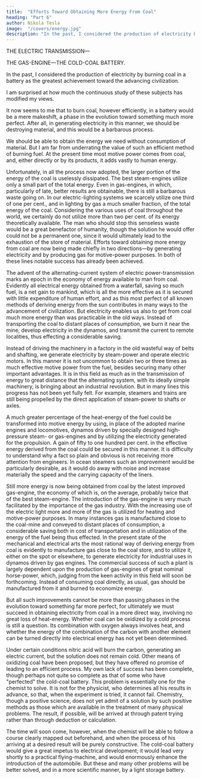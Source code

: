 ```yaml
---
title:  "Efforts Toward Obtaining More Energy From Coal"
heading: "Part 6"
author: Nikola Tesla
image:  "/covers/energy.jpg"
description: "In the past, I considered the production of electricity by burning coal in a battery as the greatest achievement toward the advancing civilization"
---
```



THE ELECTRIC TRANSMISSION—

THE GAS-ENGINE—THE COLD-COAL BATTERY.

In the past, I considered the production of electricity by burning coal in a battery as the greatest achievement toward the advancing civilization. 

I am surprised at how much the continuous study of these subjects has modified my views. 

It now seems to me that to burn coal, however efficiently, in a battery would be a mere makeshift, a phase in the evolution toward something much more perfect. After all, in generating electricity in this manner, we should be destroying material, and this would be a barbarous process. 

We should be able to obtain the energy we need without consumption of material. But I am far from underrating the value of such an efficient method of burning fuel. At the present time most motive power comes from coal, and, either directly or by its products, it adds vastly to human energy. 

Unfortunately, in all the process now adopted, the larger portion of the energy of the coal is uselessly dissipated. The best steam-engines utilize only a small part of the total energy. Even in gas-engines, in which, particularly of late, better results are obtainable, there is still a barbarous waste going on. In our electric-lighting systems we scarcely utilize one third of one per cent., and in lighting by gas a much smaller fraction, of the total energy of the coal. Considering the various uses of coal throughout the world, we certainly do not utilize more than two per cent. of its energy theoretically available. The man who should stop this senseless waste would be a great benefactor of humanity, though the solution he would offer could not be a permanent one, since it would ultimately lead to the exhaustion of the store of material. Efforts toward obtaining more energy from coal are now being made chiefly in two directions—by generating electricity and by producing gas for motive-power purposes. In both of these lines notable success has already been achieved.

The advent of the alternating-current system of electric power-transmission marks an epoch in the economy of energy available to man from coal. Evidently all electrical energy obtained from a waterfall, saving so much fuel, is a net gain to mankind, which is all the more effective as it is secured with little expenditure of human effort, and as this most perfect of all known methods of deriving energy from the sun contributes in many ways to the advancement of civilization. But electricity enables us also to get from coal much more energy than was practicable in the old ways. Instead of transporting the coal to distant places of consumption, we burn it near the mine, develop electricity in the dynamos, and transmit the current to remote localities, thus effecting a considerable saving.

Instead of driving the machinery in a factory in the old wasteful way of belts and shafting, we generate electricity by steam-power and operate electric motors. In this manner it is not uncommon to obtain two or three times as much effective motive power from the fuel, besides securing many other important advantages. It is in this field as much as in the transmission of energy to great distance that the alternating system, with its ideally simple machinery, is bringing about an industrial revolution. But in many lines this progress has not been yet fully felt. For example, steamers and trains are still being propelled by the direct application of steam-power to shafts or axles. 

A much greater percentage of the heat-energy of the fuel could be transformed into motive energy by using, in place of the adopted marine engines and locomotives, dynamos driven by specially designed high-pressure steam- or gas-engines and by utilizing the electricity generated for the propulsion. A gain of fifty to one hundred per cent. in the effective energy derived from the coal could be secured in this manner. It is difficulty to understand why a fact so plain and obvious is not receiving more attention from engineers. In ocean steamers such an improvement would be particularly desirable, as it would do away with noise and increase materially the speed and the carrying capacity of the liners. 

Still more energy is now being obtained from coal by the latest improved gas-engine, the economy of which is, on the average, probably twice that of the best steam-engine. The introduction of the gas-engine is very much facilitated by the importance of the gas industry. With the increasing use of the electric light more and more of the gas is utilized for heating and motive-power purposes. In many instances gas is manufactured close to the coal-mine and conveyed to distant places of consumption, a considerable saving both in cost of transportation and in utilization of the energy of the fuel being thus effected. In the present state of the mechanical and electrical arts the most rational way of deriving energy from coal is evidently to manufacture gas close to the coal store, and to utilize it, either on the spot or elsewhere, to generate electricity for industrial uses in dynamos driven by gas engines. The commercial success of such a plant is largely dependent upon the production of gas-engines of great nominal horse-power, which, judging from the keen activity in this field will soon be forthcoming. Instead of consuming coal directly, as usual, gas should be manufactured from it and burned to economize energy. 

But all such improvements cannot be more than passing phases in the evolution toward something far more perfect, for ultimately we must succeed in obtaining electricity from coal in a more direct way, involving no great loss of heat-energy. Whether coal can be oxidized by a cold process is still a question. Its combination with oxygen always involves heat, and whether the energy of the combination of the carbon with another element can be turned directly into electrical energy has not yet been determined. 

Under certain conditions nitric acid will burn the carbon, generating an electric current, but the solution does not remain cold. Other means of oxidizing coal have been proposed, but they have offered no promise of leading to an efficient process. My own lack of success has been complete, though perhaps not quite so complete as that of some who have "perfected" the cold-coal battery. This problem is essentially one for the chemist to solve. It is not for the physicist, who determines all his results in advance, so that, when the experiment is tried, it cannot fail. Chemistry, though a positive science, does not yet admit of a solution by such positive methods as those which are available in the treatment of many physical problems. The result, if possible, will be arrived at through patent trying rather than through deduction or calculation. 

The time will soon come, however, when the chemist will be able to follow a course clearly mapped out beforehand, and when the process of his arriving at a desired result will be purely constructive. The cold-coal battery would give a great impetus to electrical development; it would lead very shortly to a practical flying-machine, and would enormously enhance the introduction of the automobile. But these and many other problems will be better solved, and in a more scientific manner, by a light storage battery. 
